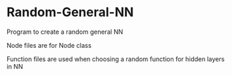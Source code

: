 # Random-General-NN
Program to create a random general NN

Node files are for Node class

Function files are used when choosing a random function for hidden layers in NN
